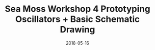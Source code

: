 ---
title: Sea Moss Workshop 4 Prototyping Oscillators + Basic Schematic Drawing
date: 2018-05-16
---